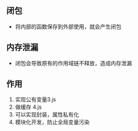 ## 闭包
- 将内部的函数保存到外部使用，就会产生闭包

## 内存泄漏
- 闭包会导致原有的作用域链不释放，造成内存泄漏

## 作用
1. 实现公有变量3.js
2. 做缓存 4.js
3. 可以实现封装，属性私有化
4. 模块化开发，防止全局变量污染